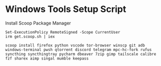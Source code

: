 # Windows Tools Setup Script

Install Scoop Package Manager
```pwsh
Set-ExecutionPolicy RemoteSigned -Scope CurrentUser
irm get.scoop.sh | iex

scoop install firefox python vscode tor-browser winscp git adb windows-terminal pwsh qtorrent discord telegram mpc-hc-fork rufus syncthing syncthingtray pycharm dbeaver 7zip gimp tailscale calibre fzf sharex aimp singal mumble keepass
```
